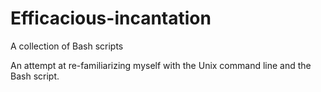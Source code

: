 # Efficacious-incantation

A collection of Bash scripts

An attempt at re-familiarizing myself with the Unix command line and the Bash script.
